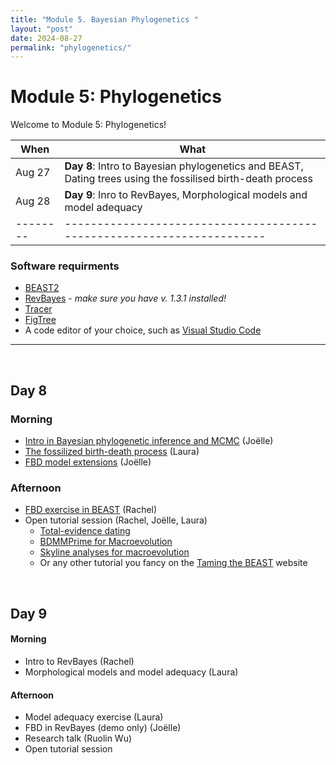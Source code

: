 ```yaml
---
title: "Module 5. Bayesian Phylogenetics "
layout: "post" 
date: 2024-08-27
permalink: "phylogenetics/"
---
```


# Module 5: Phylogenetics 

Welcome to Module 5: Phylogenetics! 


| When   | What                                                                 |
|--------|----------------------------------------------------------------------|
| Aug 27 | **Day 8**: Intro to Bayesian phylogenetics and BEAST, Dating trees using the fossilised birth-death process |
| Aug 28 | **Day 9**: Inro to RevBayes, Morphological models and model adequacy |
|--------|----------------------------------------------------------------------|

### Software requirments 

* [BEAST2](https://www.beast2.org)
* [RevBayes](https://github.com/revbayes/revbayes/releases) - *make sure you have v. 1.3.1 installed!*
* [Tracer](https://github.com/beast-dev/tracer/releases)
* [FigTree](https://github.com/rambaut/figtree/releases)
* A code editor of your choice, such as [Visual Studio Code](https://code.visualstudio.com)

- - -

<br>

## Day 8 

### Morning 

* [Intro in Bayesian phylogenetic inference and MCMC]({{site.baseurl}}/data/phylogenetics/S1_JBS_Bayesian_inference_short.pdf) (Joëlle) 
* [The fossilized birth-death process]({{site.baseurl}}/data/phylogenetics/S2_LM_FBD.pdf) (Laura)
* [FBD model extensions]({{site.baseurl}}/data/phylogenetics/S3_JBS_FBD_extensions_short.pdf) (Joëlle)

### Afternoon
* [FBD exercise in BEAST](https://taming-the-beast.org/tutorials/FBD-tutorial/) (Rachel)
* Open tutorial session (Rachel, Joëlle, Laura)
	* [Total-evidence dating](https://taming-the-beast.org/tutorials/Total-Evidence-Tutorial/)
	* [BDMMPrime for Macroevolution](https://taming-the-beast.org/tutorials/BDMM-Prime-for-macroevolution/)
	* [Skyline analyses for macroevolution](https://taming-the-beast.org/tutorials/Skyline-analyses-for-macroevolution/)
	* Or any other tutorial you fancy on the [Taming the BEAST](https://taming-the-beast.org/tutorials/) website

<br>

## Day 9

#### Morning

* Intro to RevBayes (Rachel)
* Morphological models and model adequacy (Laura)

#### Afternoon
* Model adequacy exercise (Laura)
* FBD in RevBayes (demo only) (Joëlle)
* Research talk (Ruolin Wu)
* Open tutorial session

